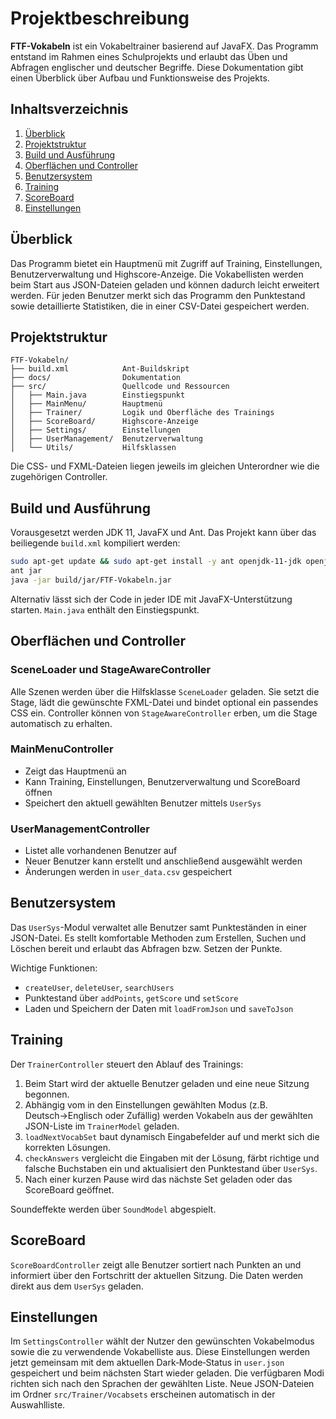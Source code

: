 # Projektbeschreibung

**FTF-Vokabeln** ist ein Vokabeltrainer basierend auf JavaFX. Das Programm entstand im Rahmen eines Schulprojekts und erlaubt das Üben und Abfragen englischer und deutscher Begriffe. Diese Dokumentation gibt einen Überblick über Aufbau und Funktionsweise des Projekts.

## Inhaltsverzeichnis

1. [Überblick](#überblick)
2. [Projektstruktur](#projektstruktur)
3. [Build und Ausführung](#build-und-ausführung)
4. [Oberflächen und Controller](#oberflächen-und-controller)
5. [Benutzersystem](#benutzersystem)
6. [Training](#training)
7. [ScoreBoard](#scoreboard)
8. [Einstellungen](#einstellungen)


## Überblick

Das Programm bietet ein Hauptmenü mit Zugriff auf Training, Einstellungen, Benutzerverwaltung und Highscore-Anzeige. Die Vokabellisten werden beim Start aus JSON-Dateien geladen und können dadurch leicht erweitert werden. Für jeden Benutzer merkt sich das Programm den Punktestand sowie detaillierte Statistiken, die in einer CSV-Datei gespeichert werden.

## Projektstruktur

```
FTF-Vokabeln/
├── build.xml            Ant-Buildskript
├── docs/                Dokumentation
├── src/                 Quellcode und Ressourcen
│   ├── Main.java        Einstiegspunkt
│   ├── MainMenu/        Hauptmenü
│   ├── Trainer/         Logik und Oberfläche des Trainings
│   ├── ScoreBoard/      Highscore-Anzeige
│   ├── Settings/        Einstellungen
│   ├── UserManagement/  Benutzerverwaltung
│   └── Utils/           Hilfsklassen
```

Die CSS- und FXML-Dateien liegen jeweils im gleichen Unterordner wie die zugehörigen Controller.

## Build und Ausführung

Vorausgesetzt werden JDK 11, JavaFX und Ant. Das Projekt kann über das beiliegende `build.xml` kompiliert werden:

```bash
sudo apt-get update && sudo apt-get install -y ant openjdk-11-jdk openjfx
ant jar
java -jar build/jar/FTF-Vokabeln.jar
```

Alternativ lässt sich der Code in jeder IDE mit JavaFX-Unterstützung starten. `Main.java` enthält den Einstiegspunkt.

## Oberflächen und Controller

### SceneLoader und StageAwareController

Alle Szenen werden über die Hilfsklasse `SceneLoader` geladen. Sie setzt die Stage, lädt die gewünschte FXML-Datei und bindet optional ein passendes CSS ein. Controller können von `StageAwareController` erben, um die Stage automatisch zu erhalten.

### MainMenuController

* Zeigt das Hauptmenü an
* Kann Training, Einstellungen, Benutzerverwaltung und ScoreBoard öffnen
* Speichert den aktuell gewählten Benutzer mittels `UserSys`

### UserManagementController

* Listet alle vorhandenen Benutzer auf
* Neuer Benutzer kann erstellt und anschließend ausgewählt werden
* Änderungen werden in `user_data.csv` gespeichert

## Benutzersystem

Das `UserSys`-Modul verwaltet alle Benutzer samt Punkteständen in einer JSON-Datei. Es stellt komfortable Methoden zum Erstellen, Suchen und Löschen bereit und erlaubt das Abfragen bzw. Setzen der Punkte.

Wichtige Funktionen:

* `createUser`, `deleteUser`, `searchUsers`
* Punktestand über `addPoints`, `getScore` und `setScore`
* Laden und Speichern der Daten mit `loadFromJson` und `saveToJson`

## Training

Der `TrainerController` steuert den Ablauf des Trainings:

1. Beim Start wird der aktuelle Benutzer geladen und eine neue Sitzung begonnen.
2. Abhängig vom in den Einstellungen gewählten Modus (z.B. Deutsch→Englisch oder Zufällig) werden Vokabeln aus der gewählten JSON-Liste im `TrainerModel` geladen.
3. `loadNextVocabSet` baut dynamisch Eingabefelder auf und merkt sich die korrekten Lösungen.
4. `checkAnswers` vergleicht die Eingaben mit der Lösung, färbt richtige und falsche Buchstaben ein und aktualisiert den Punktestand über `UserSys`.
5. Nach einer kurzen Pause wird das nächste Set geladen oder das ScoreBoard geöffnet.

Soundeffekte werden über `SoundModel` abgespielt.

## ScoreBoard

`ScoreBoardController` zeigt alle Benutzer sortiert nach Punkten an und informiert über den Fortschritt der aktuellen Sitzung. Die Daten werden direkt aus dem `UserSys` geladen.

## Einstellungen

Im `SettingsController` wählt der Nutzer den gewünschten Vokabelmodus sowie die zu verwendende Vokabelliste aus. Diese Einstellungen werden jetzt gemeinsam mit dem aktuellen Dark‑Mode‑Status in `user.json` gespeichert und beim nächsten Start wieder geladen. Die verfügbaren Modi richten sich nach den Sprachen der gewählten Liste. Neue JSON-Dateien im Ordner `src/Trainer/Vocabsets` erscheinen automatisch in der Auswahlliste.


